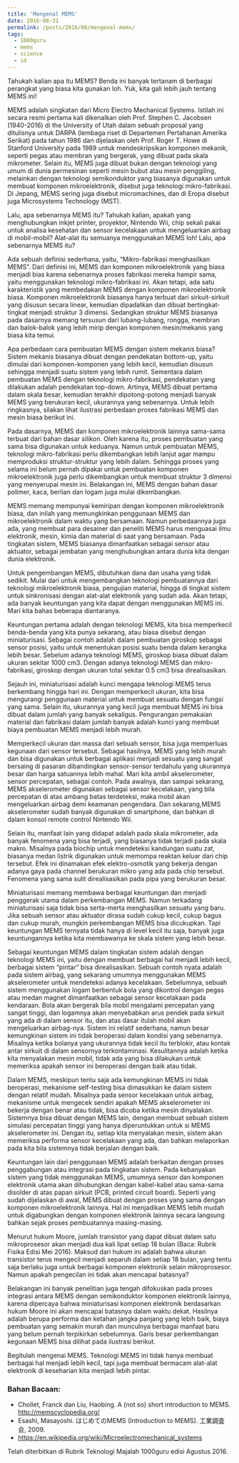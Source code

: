 ```yaml
---
title: 'Mengenal MEMS'
date: 2016-08-31
permalink: /posts/2016/08/mengenal-mems/
tags:
  - 1000guru
  - mems
  - science
  - id
---
```


Tahukah kalian apa itu MEMS? Benda ini banyak tertanam di berbagai perangkat yang biasa kita gunakan loh. Yuk, kita gali lebih jauh tentang MEMS ini!

MEMS adalah singkatan dari Micro Electro Mechanical Systems. Istilah ini secara resmi pertama kali dikenalkan oleh Prof. Stephen C. Jacobsen (1940-2016) di the University of Utah dalam sebuah proposal yang ditulisnya untuk DARPA (lembaga riset di Departemen Pertahanan Amerika Serikat) pada tahun 1986 dan dijelaskan oleh Prof. Roger T. Howe di Stanford University pada 1989 untuk mendeskripsikan komponen mekanik, seperti pegas atau membran yang bergerak, yang dibuat pada skala mikrometer. Selain itu, MEMS juga dibuat bukan dengan teknologi yang umum di dunia permesinan seperti mesin bubut atau mesin penggiling, melainkan dengan teknologi semikonduktor yang biasanya digunakan untuk membuat komponen mikroelektronik, disebut juga teknologi mikro-fabrikasi. Di Jepang, MEMS sering juga disebut micromachines, dan di Eropa disebut juga Microsystems Technology (MST).

Lalu, apa sebenarnya MEMS itu? Tahukah kalian, apakah yang menghubungkan inkjet printer, proyektor, Nintendo Wii, chip sekali pakai untuk analisa kesehatan dan sensor kecelakaan untuk mengeluarkan airbag di mobil-mobil? Alat-alat itu semuanya menggunakan MEMS loh! Lalu, apa sebenarnya MEMS itu?

Ada sebuah definisi sederhana, yaitu, “Mikro-fabrikasi menghasilkan MEMS”. Dari definisi ini, MEMS dan komponen mikroelektronik yang biasa menjadi bias karena sebenarnya proses fabrikasi mereka hampir sama, yaitu menggunakan teknologi mikro-fabrikasi ini. Akan tetapi, ada satu karakteristik yang membedakan MEMS dengan komponen mikroelektronik biasa. Komponen mikroelektronik biasanya hanya terbuat dari sirkuit-sirkuit yang disusun secara linear, kemudian dipadatkan dan dibuat bertingkat-tingkat menjadi struktur 3 dimensi. Sedangkan struktur MEMS biasanya pada dasarnya memang tersusun dari lubang-lubang, rongga, membran dan balok-balok yang lebih mirip dengan komponen mesin/mekanis yang biasa kita temui.

Apa perbedaan cara pembuatan MEMS dengan sistem mekanis biasa? Sistem mekanis biasanya dibuat dengan pendekatan bottom-up, yaitu dimulai dari komponen-komponen yang lebih kecil, kemudian disusun sehingga menjadi suatu sistem yang lebih rumit. Sementara dalam pembuatan MEMS dengan teknologi mikro-fabrikasi, pendekatan yang dilakukan adalah pendekatan top-down. Artinya, MEMS dibuat pertama dalam skala besar, kemudian terakhir dipotong-potong menjadi banyak MEMS yang berukuran kecil, ukurannya yang sebenarnya. Untuk lebih ringkasnya, silakan lihat ilustrasi perbedaan proses fabrikasi MEMS dan mesin biasa berikut ini.



Pada dasarnya, MEMS dan komponen mikroelektronik lainnya sama-sama terbuat dari bahan dasar silikon. Oleh karena itu, proses pembuatan yang sama bisa digunakan untuk keduanya. Namun untuk pembuatan MEMS, teknologi mikro-fabrikasi perlu dikembangkan lebih lanjut agar mampu memproduksi struktur-struktur yang lebih dalam. Sehingga proses yang selama ini belum pernah dipakai untuk pembuatan komponen mikroelektronik juga perlu dikembangkan untuk membuat struktur 3 dimensi yang menyerupai mesin ini. Belakangan ini, MEMS dengan bahan dasar polimer, kaca, berlian dan logam juga mulai dikembangkan.

MEMS memang mempunyai kemiripan dengan komponen mikroelektronik biasa, dan inilah yang memungkinkan penggunaan MEMS dan mikroelektronik dalam waktu yang bersamaan. Namun perbedaannya juga ada, yang membuat para desainer dan peneliti MEMS harus menguasai ilmu elektronik, mesin, kimia dan material di saat yang bersamaan. Pada tingkatan sistem, MEMS biasanya dimanfaatkan sebagai sensor atau aktuator, sebagai jembatan yang menghubungkan antara dunia kita dengan dunia elektronik.

Untuk pengembangan MEMS, dibutuhkan dana dan usaha yang tidak sedikit. Mulai dari untuk mengembangkan teknologi pembuatannya dari teknologi mikroelektronik biasa, pengujian material, hingga di tingkat sistem untuk sinkronisasi dengan alat-alat elektronik yang sudah ada. Akan tetapi, ada banyak keuntungan yang kita dapat dengan menggunakan MEMS ini. Mari kita bahas beberapa diantaranya.

Keuntungan pertama adalah dengan teknologi MEMS, kita bisa memperkecil benda-benda yang kita punya sekarang, atau biasa disebut dengan miniaturisasi. Sebagai contoh adalah dalam pembuatan giroskop sebagai sensor posisi, yaitu untuk menentukan posisi suatu benda dalam kerangka lebih besar. Sebelum adanya teknologi MEMS, giroskop biasa dibuat dalam ukuran sekitar 1000 cm3. Dengan adanya teknologi MEMS dan mikro-fabrikasi, giroskop dengan ukuran total sekitar 0.5 cm3 bisa direalisasikan.

Sejauh ini, miniaturisasi adalah kunci mengapa teknologi MEMS terus berkembang hingga hari ini. Dengan memperkecil ukuran, kita bisa mengurangi penggunaan material untuk membuat sesuatu dengan fungsi yang sama. Selain itu, ukurannya yang kecil juga membuat MEMS ini bisa dibuat dalam jumlah yang banyak sekaligus. Pengurangan pemakaian material dan fabrikasi dalam jumlah banyak adalah kunci yang membuat biaya pembuatan MEMS menjadi lebih murah.

Memperkecil ukuran dan massa dari sebuah sensor, bisa juga memperluas kegunaan dari sensor tersebut. Sebagai hasilnya, MEMS yang lebih murah dan bisa digunakan untuk berbagai aplikasi menjadi sesuatu yang sangat bersaing di pasaran dibandingkan sensor-sensor terdahulu yang ukurannya besar dan harga satuannya lebih mahal. Mari kita ambil akselerometer, sensor percepatan, sebagai contoh. Pada awalnya, dan sampai sekarang, MEMS akselerometer digunakan sebagai sensor kecelakaan, yang bila percepatan di atas ambang batas terdeteksi, maka mobil akan mengeluarkan airbag demi keamanan pengendara. Dan sekarang,MEMS akselerometer sudah banyak digunakan di smartphone, dan bahkan di dalam konsol remote control Nintendo Wii.




Selain itu, manfaat lain yang didapat adalah pada skala mikrometer, ada banyak fenomena yang bisa terjadi, yang biasanya tidak terjadi pada skala makro. Misalnya pada biochip untuk mendeteksi kandungan suatu zat, biasanya medan listrik digunakan untuk memompa reaktan keluar dari chip tersebut. Efek ini dinamakan efek elektro-osmotik yang bekerja dengan adanya gaya pada channel berukuran mikro yang ada pada chip tersebut. Fenomena yang sama sulit direalisasikan pada pipa yang berukuran besar.

Miniaturisasi memang membawa berbagai keuntungan dan menjadi penggerak utama dalam perkembangan MEMS. Namun terkadang miniaturisasi saja tidak bisa serta-merta menghasilkan sesuatu yang baru. Jika sebuah sensor atau aktuator dirasa sudah cukup kecil, cukup bagus dan cukup murah, mungkin perkembangan MEMS bisa dicukupkan. Tapi keuntungan MEMS ternyata tidak hanya di level kecil itu saja, banyak juga keuntungannya ketika kita membawanya ke skala sistem yang lebih besar.

Sebagai keuntungan MEMS dalam tingkatan sistem adalah dengan teknologi MEMS ini, yaitu dengan membuat berbagai hal menjadi lebih kecil, berbagai sistem “pintar” bisa direalisasikan. Sebuah contoh nyata adalah pada sistem airbag, yang sekarang umumnya menggunakan MEMS akselerometer untuk mendeteksi adanya kecelakaan. Sebelumnya, sebuah sistem menggunakan logam berbentuk bola yang dikontrol dengan pegas atau medan magnet dimanfaatkan sebagai sensor kecelakaan pada kendaraan. Bola akan bergerak bila mobil mengalami percepatan yang sangat tinggi, dan logamnya akan menyebabkan arus pendek pada sirkuit yang ada di dalam sensor itu, dan atas dasar itulah mobil akan mengeluarkan airbag-nya. Sistem ini relatif sederhana, namun besar kemungkinan sistem ini tidak beroperasi dalam kondisi yang sebenarnya. Misalnya ketika bolanya yang ukurannya tidak kecil itu terblokir, atau kontak antar sirkuit di dalam sensornya terkontaminasi. Kesulitannya adalah ketika kita menyalakan mesin mobil, tidak ada yang bisa dilakukan untuk memeriksa apakah sensor ini beroperasi dengan baik atau tidak.

Dalam MEMS, meskipun tentu saja ada kemungkinan MEMS ini tidak beroperasi, mekanisme self-testing bisa dimasukkan ke dalam sistem dengan relatif mudah. Misalnya pada sensor kecelakaan untuk airbag, mekanisme untuk mengecek sendiri apakah MEMS akselerometer ini bekerja dengan benar atau tidak, bisa dicoba ketika mesin dinyalakan. Sistemnya bisa dibuat dengan MEMS lain, dengan membuat sebuah sistem simulasi percepatan tinggi yang hanya diperuntukkan untuk si MEMS akselerometer ini. Dengan itu, setiap kita menyalakan mesin, sistem akan memeriksa performa sensor kecelakaan yang ada, dan bahkan melaporkan pada kita bila sistemnya tidak berjalan dengan baik.

Keuntungan lain dari penggunaan MEMS adalah berkaitan dengan proses penggabungan atau integrasi pada tingkatan sistem. Pada kebanyakan sistem yang tidak menggunakan MEMS, umumnya sensor dan komponen elektronik utama akan dihubungkan dengan kabel-kabel atau sama-sama disolder di atas papan sirkuit (PCB, printed circuit board). Seperti yang sudah dijelaskan di awal, MEMS dibuat dengan proses yang sama dengan komponen mikroelektronik lainnya. Hal ini menjadikan MEMS lebih mudah untuk digabungkan dengan komponen elektronik lainnya secara langsung bahkan sejak proses pembuatannya masing-masing.

Menurut hukum Moore, jumlah transistor yang dapat dibuat dalam satu mikroprosesor akan menjadi dua kali lipat setiap 18 bulan (Baca: Rubrik Fisika Edisi Mei 2016). Maksud dari hukum ini adalah bahwa ukuran transistor terus mengecil menjadi separuh dalam setiap 18 bulan, yang tentu saja berlaku juga untuk berbagai komponen elektronik selain mikroprosesor. Namun apakah pengecilan ini tidak akan mencapai batasnya?

Belakangan ini banyak penelitian juga tengah difokuskan pada proses integrasi antara MEMS dengan semikonduktor komponen elektronik lainnya, karena dipercaya bahwa miniaturisasi komponen elektronik berdasarkan hukum Moore ini akan mencapai batasnya dalam waktu dekat. Hasilnya adalah berupa performa dan ketahan jangka panjang yang lebih baik, biaya pembuatan yang semakin murah dan munculnya berbagai manfaat baru yang belum pernah terpikirkan sebelumnya. Garis besar perkembangan kegunaan MEMS bisa dilihat pada ilustrasi berikut.



Begitulah mengenai MEMS. Teknologi MEMS ini tidak hanya membuat berbagai hal menjadi lebih kecil, tapi juga membuat bermacam alat-alat elektronik di keseharian kita menjadi lebih pintar.

### Bahan Bacaan:
* Chollet, Franck dan Liu, Haobing. A (not so) short introduction to MEMS. http://memscyclopedia.org/
* Esashi, Masayoshi. はじめてのMEMS (Introduction to MEMS). 工業調査会, 2009.
* https://en.wikipedia.org/wiki/Microelectromechanical_systems

Telah diterbitkan di Rubrik Teknologi Majalah 1000guru edisi Agustus 2016.
